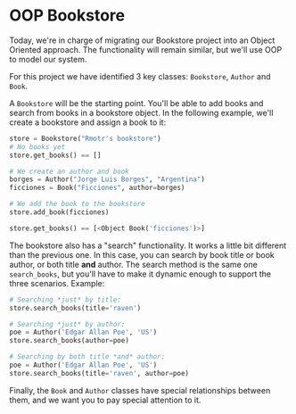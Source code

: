 # OOP Bookstore

Today, we're in charge of migrating our Bookstore project into an Object Oriented approach. The functionality will remain similar, but we'll use OOP to model our system.

For this project we have identified 3 key classes: `Bookstore`, `Author` and `Book`.

A `Bookstore` will be the starting point. You'll be able to add books and search from books in a bookstore object. In the following example, we'll create a bookstore and assign a book to it:

```python
store = Bookstore("Rmotr's bookstore")
# No books yet
store.get_books() == []

# We create an author and book
borges = Author("Jorge Luis Borges", "Argentina")
ficciones = Book("Ficciones", author=borges)

# We add the book to the bookstore
store.add_book(ficciones)

store.get_books() == [<Object Book('ficciones')>]
```

The bookstore also has a "search" functionality. It works a little bit different than the previous one. In this case, you can search by book title or book author, or both title **and** author. The search method is the same one `search_books`, but you'll have to make it dynamic enough to support the three scenarios. Example:

```python
# Searching *just* by title:
store.search_books(title='raven')

# Searching *just* by author:
poe = Author('Edgar Allan Poe', 'US')
store.search_books(author=poe)

# Searching by both title *and* author:
poe = Author('Edgar Allan Poe', 'US')
store.search_books(title='raven', author=poe)
```

Finally, the `Book` and `Author` classes have special relationships between them, and we want you to pay special attention to it.
